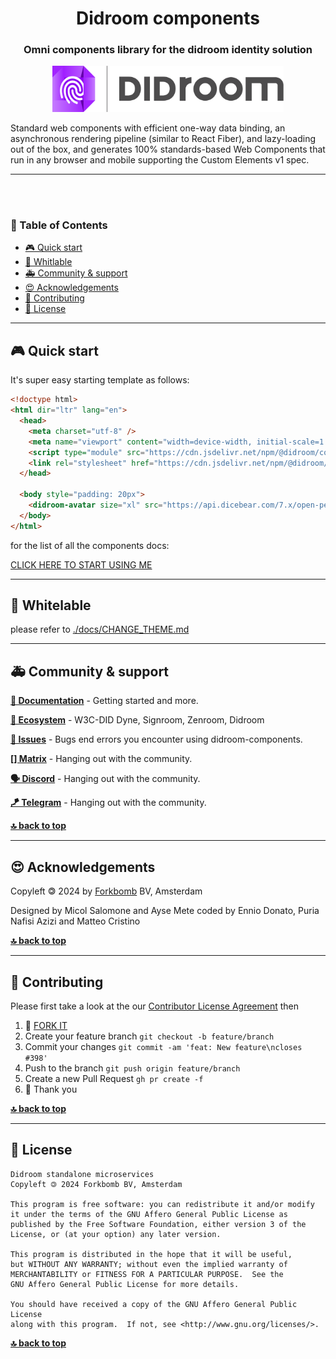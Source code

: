 <div align="center">

# Didroom components

### Omni components library for the didroom identity solution

</div>

<p align="center">
   <img src="https://github.com/ForkbombEu/DIDroom/raw/main/images/DIDroom_logo.png" width="370">
</p>
Standard web components with efficient one-way data binding, an asynchronous rendering pipeline (similar to React Fiber), and lazy-loading out of the box, and generates 100% standards-based Web Components that run in any browser and mobile supporting the Custom Elements v1 spec.


---
<br><br>

<div id="toc">

### 🚩 Table of Contents

- [🎮 Quick start](#-quick-start)
- [💄 Whitlable](#-whitelable)
- [🚑 Community & support](#-community--support)
- [😍 Acknowledgements](#-acknowledgements)
- [👤 Contributing](#-contributing)
- [💼 License](#-license)

</div>

***
## 🎮 Quick start

It's super easy starting template as follows:

```html
<!doctype html>
<html dir="ltr" lang="en">
  <head>
    <meta charset="utf-8" />
    <meta name="viewport" content="width=device-width, initial-scale=1.0, minimum-scale=1.0, maximum-scale=5.0" />
    <script type="module" src="https://cdn.jsdelivr.net/npm/@didroom/components/dist/didroom-components/didroom-components.esm.js"></script>
    <link rel="stylesheet" href="https://cdn.jsdelivr.net/npm/@didroom/components/dist/didroom-components/didroom-components.css"/>
  </head>

  <body style="padding: 20px">
    <didroom-avatar size="xl" src="https://api.dicebear.com/7.x/open-peeps/svg" />
  </body>
</html>

```

for the list of all the components docs:

[CLICK HERE TO START USING ME](https://forkbombeu.github.io/didroom-components/)

***
## 💄 Whitelable

please refer to [./docs/CHANGE_THEME.md](./docs/CHANGE_THEME.md)

***
## 🚑 Community & support

**[📝 Documentation](#toc)** - Getting started and more.

**[🌱 Ecosystem](https://forkbomb.solutions/solution/didroom/)** - W3C-DID Dyne, Signroom, Zenroom, Didroom

**[🚩 Issues](../../issues)** - Bugs end errors you encounter using didroom-components.

**[[] Matrix](https://socials.dyne.org/matrix)** - Hanging out with the community.

**[🗣️ Discord](https://socials.dyne.org/discord)** - Hanging out with the community.

**[🪁 Telegram](https://socials.dyne.org/telegram)** - Hanging out with the community.

**[🔝 back to top](#toc)**


***
## 😍 Acknowledgements

Copyleft 🄯 2024 by [Forkbomb](https://www.forkbomb.eu) BV, Amsterdam

Designed by Micol Salomone and Ayse Mete coded by Ennio Donato, Puria Nafisi Azizi and Matteo Cristino

**[🔝 back to top](#toc)**

***
## 👤 Contributing

Please first take a look at the our [Contributor License Agreement](CONTRIBUTING.md) then

1.  🔀 [FORK IT](../../fork)
2.  Create your feature branch `git checkout -b feature/branch`
3.  Commit your changes `git commit -am 'feat: New feature\ncloses #398'`
4.  Push to the branch `git push origin feature/branch`
5.  Create a new Pull Request `gh pr create -f`
6.  🙏 Thank you


**[🔝 back to top](#toc)**

***
## 💼 License
    Didroom standalone microservices
    Copyleft 🄯 2024 Forkbomb BV, Amsterdam

    This program is free software: you can redistribute it and/or modify
    it under the terms of the GNU Affero General Public License as
    published by the Free Software Foundation, either version 3 of the
    License, or (at your option) any later version.

    This program is distributed in the hope that it will be useful,
    but WITHOUT ANY WARRANTY; without even the implied warranty of
    MERCHANTABILITY or FITNESS FOR A PARTICULAR PURPOSE.  See the
    GNU Affero General Public License for more details.

    You should have received a copy of the GNU Affero General Public License
    along with this program.  If not, see <http://www.gnu.org/licenses/>.

**[🔝 back to top](#toc)**
